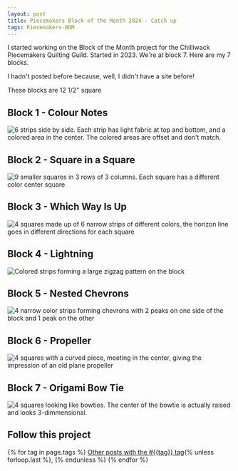 ```yaml
---
layout: post
title: Piecemakers Block of the Month 2024 - Catch up
tags: Piecemakers-BOM
---
```

I started working on the Block of the Month project for the Chilliwack Piecemakers Quilting Guild. Started in 2023. We're at block 7. Here are my 7 blocks.

I hadn't posted before because, well, I didn't have a site before!

These blocks are 12 1/2" square

## Block 1 - Colour Notes
![6 strips side by side. Each strip has light fabric at top and bottom, and a colored area in the center. The colored areas are offset and don't match.](/images/bom-01.jpg)

## Block 2 - Square in a Square
![9 smaller squares in 3 rows of 3 columns. Each square has a different color center square](/images/bom-02.jpg)

## Block 3 - Which Way Is Up
![4 squares made up of 6 narrow strips of different colors, the horizon line goes in different directions for each square](/images/bom-03.jpg)

## Block 4 - Lightning 
![Colored strips forming a large zigzag pattern on the block](/images/bom-04.jpg)

## Block 5 - Nested Chevrons
![4 narrow color strips forming chevrons with 2 peaks on one side of the block and 1 peak on the other](/images/bom-05.jpg)

## Block 6 - Propeller
![4 squares with a curved piece, meeting in the center, giving the impression of an old plane propeller](/images/bom-06.jpg)

## Block 7 - Origami Bow Tie
![4 squares looking like bowties. The center of the bowtie is actually raised and looks 3-dimmensional.](/images/bom-07.jpg)

## Follow this project

  {% for tag in page.tags %}
  <a class="post" href="/tag/{{tag}}">Other posts with the #{{tag}} tag</a>{% unless forloop.last %}, {% endunless %}
  {% endfor %}